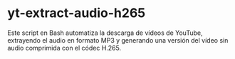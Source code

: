 # yt-extract-audio-h265
Este script en Bash automatiza la descarga de vídeos de YouTube, extrayendo el audio en formato MP3 y generando una versión del vídeo sin audio comprimida con el códec H.265.

